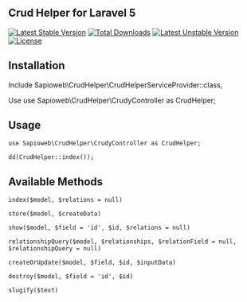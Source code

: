 ## Crud Helper for Laravel 5

[![Latest Stable Version](https://poser.pugx.org/sapioweb/crudhelper/v/stable)](https://packagist.org/packages/sapioweb/crudhelper)
[![Total Downloads](https://poser.pugx.org/sapioweb/crudhelper/downloads)](https://packagist.org/packages/sapioweb/crudhelper)
[![Latest Unstable Version](https://poser.pugx.org/sapioweb/crudhelper/v/unstable)](https://packagist.org/packages/sapioweb/crudhelper)
[![License](https://poser.pugx.org/sapioweb/crudhelper/license)](https://packagist.org/packages/sapioweb/crudhelper)

## Installation
Include
        Sapioweb\CrudHelper\CrudHelperServiceProvider::class,

Use
        use Sapioweb\CrudHelper\CrudyController as CrudHelper;

## Usage

`use Sapioweb\CrudHelper\CrudyController as CrudHelper;`

`dd(CrudHelper::index());`

## Available Methods

`index($model, $relations = null)`

`store($model, $createData)`

`show($model, $field = 'id', $id, $relations = null)`

`relationshipQuery($model, $relationships, $relationField = null, $relationshipQuery = null)`

`createOrUpdate($model, $field, $id, $inputData)`

`destroy($model, $field = 'id', $id)`

`slugify($text)`
